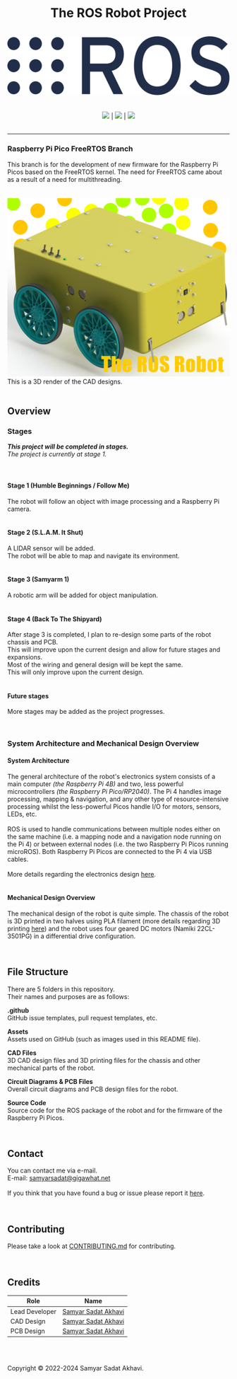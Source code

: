 <h1 align="center">The ROS Robot Project</h1>

<p align="center">
	<br>
	<a href="https://www.ros.org"><img src="https://github.com/samyarsadat/ROS-Robot/raw/stage-1/Assets/Logos/ROS_logo.svg"></a><br>
	<br>
	<br>
	<a href="LICENSE"><img src="https://img.shields.io/github/license/samyarsadat/ROS-Robot?color=blue"></a>
	|
	<a href="#this-project-will-be-completed-in-stages"><img src="https://img.shields.io/badge/Current_Stage-One-red"></a>
	|
	<a href="../../issues"><img src="https://img.shields.io/github/issues/samyarsadat/ROS-Robot"></a>
	<br><br>
</p>

----
### Raspberry Pi Pico FreeRTOS Branch
This branch is for the development of new firmware for the Raspberry Pi Picos based on the FreeRTOS kernel. The need for FreeRTOS came about as a result of a need for multithreading.
<br><br><br>
<img src="Assets/Renders/GitHub_Render_1_Edited.png">
This is a 3D render of the CAD designs.
<br><br>

## Overview

### Stages
***This project will be completed in stages.***<br>
*The project is currently at stage 1.*<br>
<br><br>

#### Stage 1 (Humble Beginnings / Follow Me)
The robot will follow an object with image processing and a Raspberry Pi camera.<br>
<br>

#### Stage 2 (S.L.A.M. It Shut)
A LIDAR sensor will be added.<br>
The robot will be able to map and navigate its environment.<br>
<br>

#### Stage 3 (Samyarm 1)
A robotic arm will be added for object manipulation.<br>
<br>

#### Stage 4 (Back To The Shipyard)
After stage 3 is completed, I plan to re-design some parts of the robot chassis and PCB.<br>
This will improve upon the current design and allow for future stages and expansions.<br>
Most of the wiring and general design will be kept the same.<br>
This will only improve upon the current design.<br>
<br>

#### Future stages
More stages may be added as the project progresses.

<br>

### System Architecture and Mechanical Design Overview
#### System Architecture
The general architecture of the robot's electronics system consists of a main computer *(the Raspberry Pi 4B)* and two, 
less powerful microcontrollers *(the Raspberry Pi Pico/RP2040)*.
The Pi 4 handles image processing, mapping & navigation, and any other type of resource-intensive processing 
whilst the less-powerful Picos handle I/O for motors, sensors, LEDs, etc.<br>
<br>
ROS is used to handle communications between multiple nodes either on the same machine (i.e. a mapping node and a navigation node running on the Pi 4) 
or between external nodes (i.e. the two Raspberry Pi Picos running microROS). 
Both Raspberry Pi Picos are connected to the Pi 4 via USB cables.<br>
<br>
More details regarding the electronics design [here]("Circuit%20Diagrams%20%26%20PCB%20Files/").<br>
<br>

#### Mechanical Design Overview
The mechanical design of the robot is quite simple. 
The chassis of the robot is 3D printed in two halves using PLA filament (more details regarding 3D printing 
[here]("https://github.com/samyarsadat/ROS-Robot/tree/stage-1/CAD%20Files/STL%20files")) and the robot uses four geared DC motors 
(Namiki 22CL-3501PG) in a differential drive configuration.<be>

<br>

## File Structure
There are 5 folders in this repository.<br>
Their names and purposes are as follows:

**.github**<br>
GitHub issue templates, pull request templates, etc.<br>

**Assets**<br>
Assets used on GitHub (such as images used in this README file).<br>

**CAD Files**<br>
3D CAD design files and 3D printing files for the chassis and other mechanical parts of the robot.<br>

**Circuit Diagrams & PCB Files**<br>
Overall circuit diagrams and PCB design files for the robot.<br>

**Source Code**<br>
Source code for the ROS package of the robot and for the firmware of the Raspberry Pi Picos.<br>


<br>

## Contact
You can contact me via e-mail.<br>
E-mail: samyarsadat@gigawhat.net<br>
<br>
If you think that you have found a bug or issue please report it <a href="../../issues">here</a>.

<br>

## Contributing
Please take a look at <a href="CONTRIBUTING.md">CONTRIBUTING.md</a> for contributing.

<br>

## Credits
| Role           | Name                                                             |
| -------------- | ---------------------------------------------------------------- |
| Lead Developer | <a href="https://github.com/samyarsadat">Samyar Sadat Akhavi</a> |
| CAD Design     | <a href="https://github.com/samyarsadat">Samyar Sadat Akhavi</a> |
| PCB Design     | <a href="https://github.com/samyarsadat">Samyar Sadat Akhavi</a> |

<br>
<br>

Copyright © 2022-2024 Samyar Sadat Akhavi.